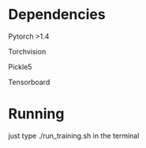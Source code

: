 # Dependencies
Pytorch >1.4

Torchvision

Pickle5

Tensorboard

# Running
just type ./run_training.sh in the terminal
